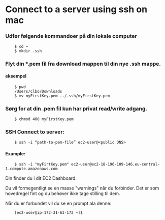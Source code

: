 # Connect to a server using ssh on mac



###  Udfør følgende kommandoer på din lokale computer

```
	$ cd ~
	$ mkdir .ssh
```


### Flyt din *.pem fil fra download mappen til din nye .ssh mappe.    



#### eksempel    

```
	$ pwd
	/Users/clbo/Downloads
	$ mv myFirstKey.pem ../.ssh/myFirstKey.pem
```



### Sørg for at din .pem fil kun har privat read/write adgang.

```
	$ chmod 400 myFirstKey.pem
```



### SSH Connect to server:

```
	$ ssh -i “path-to-pem-file” ec2-user@<public DNS>
```

#### Example:

```
	$ ssh -i "myFirtKey.pem" ec2-user@ec2-18-196-109-146.eu-central-1.compute.amazonaws.com
```

Din <public DNS> finder du i dit EC2 Dashboard.    

Du vil formegentligt se en masse "warnings" når du forbinder. Det er som hovedregel fint og du behøver ikke tage stilling til dem.     

Når du er forbundet vil du se en prompt ala denne:

```
	[ec2-user@ip-172-31-63-172 ~]$
```
